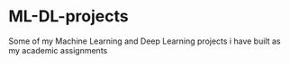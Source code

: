 # ML-DL-projects
Some of my Machine Learning and Deep Learning projects i have built as my academic assignments
